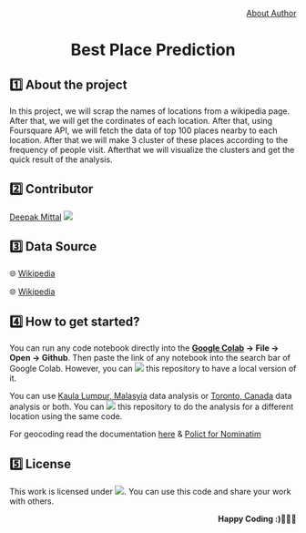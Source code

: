 <div align="center">
  <p align="right"><a href="https://github.com/yesdeepakmittal/">About Author</a></p>
  <h1>Best Place Prediction</h1>
</div>

<div>
  <h2>1️⃣ About the project</h2>
  <p>In this project, we will scrap the names of locations from a wikipedia page. After that, we will get the cordinates of each location. After that, using Foursquare API, we will fetch the data of top 100 places nearby to each location. After that we will make 3 cluster of these places according to the frequency of people visit. Afterthat we will visualize the clusters and get the quick result of the analysis.</p>
</div>

<div>
  <h2>2️⃣ Contributor</h2>
  <p><a href="https://github.com/yesdeepakmittal"target="_blank">Deepak Mittal</a> <a href="https://github.com/yesdeepakmittal"target="_blank"><img src="https://img.shields.io/github/followers/yesdeepakmittal?style=social"></a></p>
</div>

<div>
  <h2>3️⃣ Data Source</h2>
  <p>🌐 <a href="https://en.wikipedia.org/wiki/List_of_postal_codes_of_Canada:_M">Wikipedia</a></p>
  <p>🌐 <a href="https://en.wikipedia.org/wiki/Category:Suburbs_in_Kuala_Lumpur">Wikipedia</a></p>
</div>
  
<div>
  <h2>4️⃣ How to get started?</h2>
  <p>You can run any code notebook directly into the <b><a href="https://colab.research.google.com/notebooks/welcome.ipynb">Google Colab</a> -> File -> Open -> Github</b>. Then paste the link of any notebook into the search bar of Google Colab. However, you can <a href="https://github.com/yesdeepakmittal/Best_Place_Prediction/"><img src="https://img.shields.io/github/forks/yesdeepakmittal/Best_Place_Prediction?label=fork&style=social"></a> this repository to have a local version of it.</p>
  <p>You can use <a href="https://github.com/yesdeepakmittal/Best_Place_Prediction/blob/master/Malaysia.ipynb">Kaula Lumpur, Malasyia</a> data analysis or <a href="https://github.com/yesdeepakmittal/Best_Place_Prediction/blob/master/Toronto_Canada.ipynb">Toronto, Canada</a> data analysis or both. You can <a href="https://github.com/yesdeepakmittal/Best_Place_Prediction/"><img src="https://img.shields.io/github/forks/yesdeepakmittal/Best_Place_Prediction?label=fork&style=social"></a> this repository to do the analysis for a different location using the same code.</p>
  <p>For geocoding read the documentation <a href="https://geopy.readthedocs.io/en/stable/index.html?highlight=user_agent#usage-with-pandas">here</a> & <a href="https://operations.osmfoundation.org/policies/nominatim/">Polict for Nominatim</a></p>
</div>

<div>
  <h2>5️⃣ License</h2>
  <p>This work is licensed under <a href="https://github.com/yesdeepakmittal/Best_Place_Prediction/blob/master/LICENSE"target="_blank"><img src="https://img.shields.io/github/license/yesdeepakmittal/Best_Place_Prediction"></a>. You can use this code and share your work with others.</p>
  <p align="right"><b>Happy Coding :)🖤🖤🖤</b></p>
</div>

